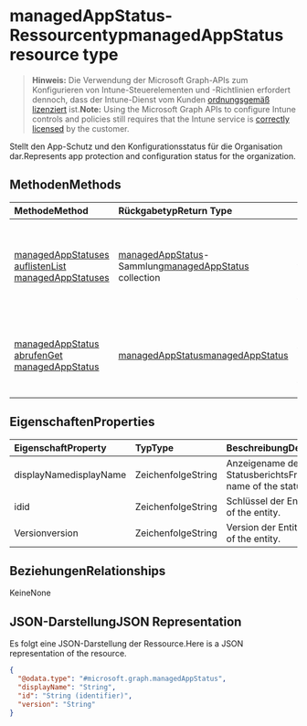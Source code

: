 # <a name="managedappstatus-resource-type"></a><span data-ttu-id="db14b-101">managedAppStatus-Ressourcentyp</span><span class="sxs-lookup"><span data-stu-id="db14b-101">managedAppStatus resource type</span></span>

> <span data-ttu-id="db14b-102">**Hinweis:** Die Verwendung der Microsoft Graph-APIs zum Konfigurieren von Intune-Steuerelementen und -Richtlinien erfordert dennoch, dass der Intune-Dienst vom Kunden [ordnungsgemäß lizenziert](https://go.microsoft.com/fwlink/?linkid=839381) ist.</span><span class="sxs-lookup"><span data-stu-id="db14b-102">**Note:** Using the Microsoft Graph APIs to configure Intune controls and policies still requires that the Intune service is [correctly licensed](https://go.microsoft.com/fwlink/?linkid=839381) by the customer.</span></span>

<span data-ttu-id="db14b-103">Stellt den App-Schutz und den Konfigurationsstatus für die Organisation dar.</span><span class="sxs-lookup"><span data-stu-id="db14b-103">Represents app protection and configuration status for the organization.</span></span>
## <a name="methods"></a><span data-ttu-id="db14b-104">Methoden</span><span class="sxs-lookup"><span data-stu-id="db14b-104">Methods</span></span>
|<span data-ttu-id="db14b-105">Methode</span><span class="sxs-lookup"><span data-stu-id="db14b-105">Method</span></span>|<span data-ttu-id="db14b-106">Rückgabetyp</span><span class="sxs-lookup"><span data-stu-id="db14b-106">Return Type</span></span>|<span data-ttu-id="db14b-107">Beschreibung</span><span class="sxs-lookup"><span data-stu-id="db14b-107">Description</span></span>|
|:---|:---|:---|
|[<span data-ttu-id="db14b-108">managedAppStatuses auflisten</span><span class="sxs-lookup"><span data-stu-id="db14b-108">List managedAppStatuses</span></span>](../api/intune_mam_managedappstatus_list.md)|<span data-ttu-id="db14b-109">[managedAppStatus](../resources/intune_mam_managedappstatus.md)-Sammlung</span><span class="sxs-lookup"><span data-stu-id="db14b-109">[managedAppStatus](../resources/intune_mam_managedappstatus.md) collection</span></span>|<span data-ttu-id="db14b-110">Auflisten von Eigenschaften und Beziehungen der [managedAppStatus](../resources/intune_mam_managedappstatus.md)-Objekte.</span><span class="sxs-lookup"><span data-stu-id="db14b-110">List properties and relationships of the [managedAppStatus](../resources/intune_mam_managedappstatus.md) objects.</span></span>|
|[<span data-ttu-id="db14b-111">managedAppStatus abrufen</span><span class="sxs-lookup"><span data-stu-id="db14b-111">Get managedAppStatus</span></span>](../api/intune_mam_managedappstatus_get.md)|[<span data-ttu-id="db14b-112">managedAppStatus</span><span class="sxs-lookup"><span data-stu-id="db14b-112">managedAppStatus</span></span>](../resources/intune_mam_managedappstatus.md)|<span data-ttu-id="db14b-113">Lesen von Eigenschaften und Beziehungen des [managedAppStatus](../resources/intune_mam_managedappstatus.md)-Objekts.</span><span class="sxs-lookup"><span data-stu-id="db14b-113">Read properties and relationships of the [managedAppStatus](../resources/intune_mam_managedappstatus.md) object.</span></span>|

## <a name="properties"></a><span data-ttu-id="db14b-114">Eigenschaften</span><span class="sxs-lookup"><span data-stu-id="db14b-114">Properties</span></span>
|<span data-ttu-id="db14b-115">Eigenschaft</span><span class="sxs-lookup"><span data-stu-id="db14b-115">Property</span></span>|<span data-ttu-id="db14b-116">Typ</span><span class="sxs-lookup"><span data-stu-id="db14b-116">Type</span></span>|<span data-ttu-id="db14b-117">Beschreibung</span><span class="sxs-lookup"><span data-stu-id="db14b-117">Description</span></span>|
|:---|:---|:---|
|<span data-ttu-id="db14b-118">displayName</span><span class="sxs-lookup"><span data-stu-id="db14b-118">displayName</span></span>|<span data-ttu-id="db14b-119">Zeichenfolge</span><span class="sxs-lookup"><span data-stu-id="db14b-119">String</span></span>|<span data-ttu-id="db14b-120">Anzeigename des Statusberichts</span><span class="sxs-lookup"><span data-stu-id="db14b-120">Friendly name of the status report.</span></span>|
|<span data-ttu-id="db14b-121">id</span><span class="sxs-lookup"><span data-stu-id="db14b-121">id</span></span>|<span data-ttu-id="db14b-122">Zeichenfolge</span><span class="sxs-lookup"><span data-stu-id="db14b-122">String</span></span>|<span data-ttu-id="db14b-123">Schlüssel der Entität</span><span class="sxs-lookup"><span data-stu-id="db14b-123">Key of the entity.</span></span>|
|<span data-ttu-id="db14b-124">Version</span><span class="sxs-lookup"><span data-stu-id="db14b-124">version</span></span>|<span data-ttu-id="db14b-125">Zeichenfolge</span><span class="sxs-lookup"><span data-stu-id="db14b-125">String</span></span>|<span data-ttu-id="db14b-126">Version der Entität</span><span class="sxs-lookup"><span data-stu-id="db14b-126">Version of the entity.</span></span>|

## <a name="relationships"></a><span data-ttu-id="db14b-127">Beziehungen</span><span class="sxs-lookup"><span data-stu-id="db14b-127">Relationships</span></span>
<span data-ttu-id="db14b-128">Keine</span><span class="sxs-lookup"><span data-stu-id="db14b-128">None</span></span>
## <a name="json-representation"></a><span data-ttu-id="db14b-129">JSON-Darstellung</span><span class="sxs-lookup"><span data-stu-id="db14b-129">JSON Representation</span></span>
<span data-ttu-id="db14b-130">Es folgt eine JSON-Darstellung der Ressource.</span><span class="sxs-lookup"><span data-stu-id="db14b-130">Here is a JSON representation of the resource.</span></span>
<!-- {
  "blockType": "resource",
  "keyProperty": "id",
  "@odata.type": "microsoft.graph.managedAppStatus"
}
-->
``` json
{
  "@odata.type": "#microsoft.graph.managedAppStatus",
  "displayName": "String",
  "id": "String (identifier)",
  "version": "String"
}
```



